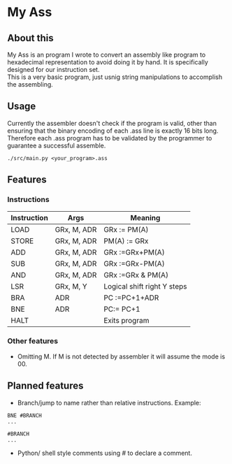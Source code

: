# My Ass

## About this
My Ass is an program I wrote to convert an assembly like program to hexadecimal 
representation to avoid doing it by hand. It is specifically designed for 
our instruction set.  
This is a very basic program, just usnig string manipulations to accomplish the assembling.

## Usage
Currently the assembler doesn't check if the program is valid, other than ensuring that the 
binary encoding of each .ass line is exactly 16 bits long. Therefore each .ass
program has to be validated by the programmer to guarantee a successful assemble.

```
./src/main.py <your_program>.ass
```

## Features
### Instructions

| Instruction |     Args    |           Meaning           |
| ----------- | ----------- | --------------------------- |
| LOAD        | GRx, M, ADR | GRx := PM(A)                |
| STORE       | GRx, M, ADR | PM(A) := GRx                |
| ADD         | GRx, M, ADR | GRx :=GRx+PM(A)             |
| SUB         | GRx, M, ADR | GRx :=GRx-PM(A)             |
| AND         | GRx, M, ADR | GRx :=GRx & PM(A)           |
| LSR         | GRx, M, Y   | Logical shift right Y steps |
| BRA         | ADR         | PC :=PC+1+ADR               |
| BNE         | ADR         | PC:= PC+1                   |
| HALT        |             | Exits program               |

### Other features
- Omitting M. If M is not detected by assembler it will assume the mode is 00.


## Planned features
- Branch/jump to name rather than relative instructions.
Example: 
```
BNE #BRANCH
...

#BRANCH
...
```

- Python/ shell style comments using # to declare a comment.